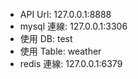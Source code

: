 - API Url: 127.0.0.1:8888
- mysql 連線: 127.0.0.1:3306
- 使用 DB: test
- 使用 Table: weather
- redis 連線: 127.0.0.1:6379
